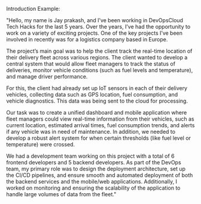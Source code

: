 Introduction Example:

"Hello, my name is Jay prakash, and I’ve been working in DevOpsCloud Tech Hacks for the last 5 years. Over the years, I’ve had the opportunity to work on a variety of exciting projects. One of the key projects I’ve been involved in recently was for a logistics company based in Europe.

The project’s main goal was to help the client track the real-time location of their delivery fleet across various regions. The client wanted to develop a central system that would allow fleet managers to track the status of deliveries, monitor vehicle conditions (such as fuel levels and temperature), and manage driver performance.

For this, the client had already set up IoT sensors in each of their delivery vehicles, collecting data such as GPS location, fuel consumption, and vehicle diagnostics. This data was being sent to the cloud for processing.

Our task was to create a unified dashboard and mobile application where fleet managers could view real-time information from their vehicles, such as current location, estimated arrival times, fuel consumption trends, and alerts if any vehicle was in need of maintenance. In addition, we needed to develop a robust alert system for when certain thresholds (like fuel level or temperature) were crossed.

We had a development team working on this project with a total of 6 frontend developers and 5 backend developers. As part of the DevOps team, my primary role was to design the deployment architecture, set up the CI/CD pipelines, and ensure smooth and automated deployment of both the backend services and the mobile/web applications. Additionally, I worked on monitoring and ensuring the scalability of the application to handle large volumes of data from the fleet."